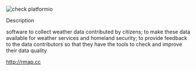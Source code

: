 
![check platformio](https://github.com/r-map/rmap/workflows/check%20platformio/badge.svg?branch=master)

Description

software to collect weather data contributed by citizens; to make
these data available for weather services and homeland security; to
provide feedback to the data contributors so that they have the tools
to check and improve their data quality

http://rmap.cc
